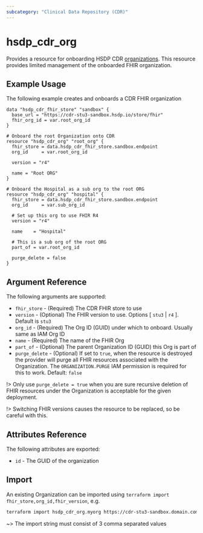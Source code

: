 ```yaml
---
subcategory: "Clinical Data Repository (CDR)"
---
```


# hsdp_cdr_org

Provides a resource for onboarding HSDP CDR [organizations](https://www.hsdp.io/documentation/clinical-data-repository/stu3/getting-started/ehr).
This resource provides  limited management of the onboarded FHIR organization.

## Example Usage

The following example creates and onboards a CDR FHIR organization

```hcl
data "hsdp_cdr_fhir_store" "sandbox" {
  base_url = "https://cdr-stu3-sandbox.hsdp.io/store/fhir"
  fhir_org_id = var.root_org_id
}

# Onboard the root Organization onto CDR
resource "hsdp_cdr_org" "root_org" {
  fhir_store = data.hsdp_cdr_fhir_store.sandbox.endpoint
  org_id     = var.root_org_id
  
  version = "r4"
  
  name = "Root ORG"
}

# Onboard the Hospital as a sub org to the root ORG
resource "hsdp_cdr_org" "hospital" {
  fhir_store = data.hsdp_cdr_fhir_store.sandbox.endpoint
  org_id     = var.sub_org_id

  # Set up this org to use FHIR R4
  version = "r4"
  
  name    = "Hospital"
  
  # This is a sub org of the root ORG
  part_of = var.root_org_id
  
  purge_delete = false
}
```

## Argument Reference

The following arguments are supported:

* `fhir_store` - (Required) The CDR FHIR store to use
* `version` - (Optional) The FHIR version to use. Options [ `stu3` | `r4` ]. Default is `stu3`
* `org_id` - (Required) The Org ID (GUID) under which to onboard. Usually same as IAM Org ID
* `name` - (Required) The name of the FHIR Org
* `part_of` - (Optional) The parent Organization ID (GUID) this Org is part of
* `purge_delete` - (Optional) If set to `true`, when the resource is destroyed the provider will purge all FHIR resources associated with the Organization. The `ORGANIZATION.PURGE` IAM permission is required for this to work. Default: `false`

!> Only use `purge_delete = true` when you are sure recursive deletion of FHIR resources under the Organization is acceptable for the given deployment.

!> Switching FHIR versions causes the resource to be replaced, so be careful with this.

## Attributes Reference

The following attributes are exported:

* `id` - The GUID of the organization

## Import

An existing Organization can be imported using `terraform import fhir_store,org_id,fhir_version`, e.g.

```bash
terraform import hsdp_cdr_org.myorg https://cdr-stu3-sandbox.domain.com/store/fhir/fhir-root-org-guid,fhir-org-guid,r4
```

~> The import string must consist of 3 comma separated values
